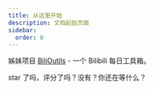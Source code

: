 ```yaml
---
title: 从这里开始
description: 文档起始页面
sidebar:
  order: 0
---
```


姊妹项目 [BiliOutils](https://bo.js.cool/) - 一个 Bilibili 每日工具箱。

star 了吗，评分了吗？没有？你还在等什么？
